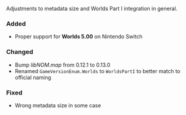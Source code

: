 Adjustments to metadata size and Worlds Part I integration in general.

### Added
* Proper support for **Worlds 5.00** on Nintendo Switch

### Changed
* Bump *libNOM.map* from 0.12.1 to 0.13.0
* Renamed `GameVersionEnum.Worlds` to `WorldsPartI` to better match to official naming

### Fixed
* Wrong metadata size in some case
